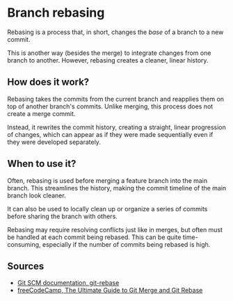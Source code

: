 # Branch rebasing

Rebasing is a process that, in short, changes the *base* of a branch to a new commit.

This is another way (besides the merge) to integrate changes from one branch to another. However, rebasing creates a cleaner, linear history.

## How does it work?

Rebasing takes the commits from the current branch and reapplies them on top of another branch's commits. Unlike merging, this process does not create a merge commit.

Instead, it rewrites the commit history, creating a straight, linear progression of changes, which can appear as if they were made sequentially even if they were developed separately.

## When to use it?

Often, rebasing is used before merging a feature branch into the main branch. This streamlines the history, making the commit timeline of the main branch look cleaner.

It can also be used to locally clean up or organize a series of commits before sharing the branch with others.

Rebasing may require resolving conflicts just like in merges, but often must be handled at each commit being rebased. This can be quite time-consuming, especially if the number of commits being rebased is high.

## Sources

- [Git SCM documentation, git-rebase](https://git-scm.com/docs/git-rebase)
- [freeCodeCamp, The Ultimate Guide to Git Merge and Git Rebase](https://www.freecodecamp.org/news/the-ultimate-guide-to-git-merge-and-git-rebase/)
